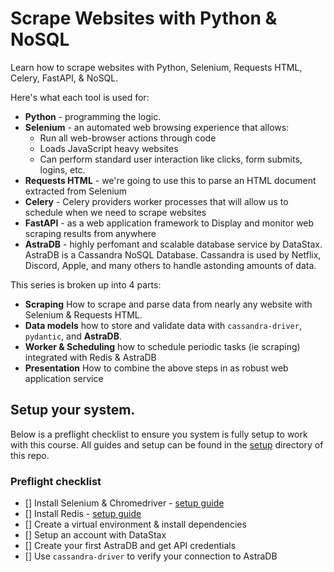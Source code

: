 # Scrape Websites with Python & NoSQL
Learn how to scrape websites with Python, Selenium, Requests HTML, Celery, FastAPI, & NoSQL.


Here's what each tool is used for:

- **Python** - programming the logic.
- **Selenium** - an automated web browsing experience that allows:
  - Run all web-browser actions through code
  - Loads JavaScript heavy websites
  - Can perform standard user interaction like clicks, form submits, logins, etc.
- **Requests HTML** - we're going to use this to parse an HTML document extracted from Selenium
- **Celery** - Celery providers worker processes that will allow us to schedule when we need to scrape websites
- **FastAPI** - as a web application framework to Display and monitor web scraping results from anywhere
- **AstraDB** - highly perfomant and scalable database service by DataStax. AstraDB is a Cassandra NoSQL Database. Cassandra is used by Netflix, Discord, Apple, and many others to handle astonding amounts of data.


This series is broken up into 4 parts:

- **Scraping** How to scrape and parse data from nearly any website with Selenium & Requests HTML. 
- **Data models** how to store and validate data with `cassandra-driver`, `pydantic`, and **AstraDB**.
- **Worker & Scheduling** how to schedule periodic tasks (ie scraping) integrated with Redis & AstraDB
- **Presentation** How to combine the above steps in as robust web application service



## Setup your system.
Below is a preflight checklist to ensure you system is fully setup to work with this course. All guides and setup can be found in the [setup](./setup) directory of this repo.

### Preflight checklist
- [] Install Selenium & Chromedriver - [setup guide](./setup/Install%20Selenium%20%26%20Chromedriver%20on%20your%20System.md)
- [] Install Redis  - [setup guide](./setup/Setup%20Redis.md)
- [] Create a virtual environment & install dependencies
- [] Setup an account with DataStax
- [] Create your first AstraDB and get API credentials
- [] Use `cassandra-driver` to verify your connection to AstraDB
